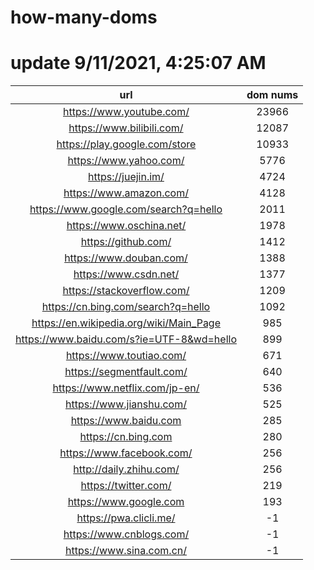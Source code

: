 # how-many-doms

# update 9/11/2021, 4:25:07 AM

url | dom nums
:-: | :-:
https://www.youtube.com/ | 23966
https://www.bilibili.com/ | 12087
https://play.google.com/store | 10933
https://www.yahoo.com/ | 5776
https://juejin.im/ | 4724
https://www.amazon.com/ | 4128
https://www.google.com/search?q=hello | 2011
https://www.oschina.net/ | 1978
https://github.com/ | 1412
https://www.douban.com/ | 1388
https://www.csdn.net/ | 1377
https://stackoverflow.com/ | 1209
https://cn.bing.com/search?q=hello | 1092
https://en.wikipedia.org/wiki/Main_Page | 985
https://www.baidu.com/s?ie=UTF-8&wd=hello | 899
https://www.toutiao.com/ | 671
https://segmentfault.com/ | 640
https://www.netflix.com/jp-en/ | 536
https://www.jianshu.com/ | 525
https://www.baidu.com | 285
https://cn.bing.com | 280
https://www.facebook.com/ | 256
http://daily.zhihu.com/ | 256
https://twitter.com/ | 219
https://www.google.com | 193
https://pwa.clicli.me/ | -1
https://www.cnblogs.com/ | -1
https://www.sina.com.cn/ | -1
